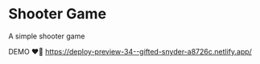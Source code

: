# Shooter Game

A simple shooter game


DEMO ❤️‍🔥
https://deploy-preview-34--gifted-snyder-a8726c.netlify.app/
